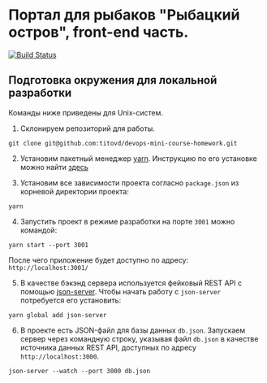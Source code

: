 # Портал для рыбаков "Рыбацкий остров", front-end часть.

[![Build Status](https://travis-ci.com/titovd/devops-mini-course-homework.svg?token=y3HFhrs93iyDpHRJZztq&branch=master)](https://travis-ci.com/titovd/devops-mini-course-homework)


## Подготовка окружения для локальной разработки
Команды ниже приведены для Unix-систем.
1. Склонируем репозиторий для работы.
```
git clone git@github.com:titovd/devops-mini-course-homework.git
```

2. Установим пакетный менеджер [yarn](https://classic.yarnpkg.com/en/). Инструкцию по его установке можно найти [здесь](https://classic.yarnpkg.com/en/docs/install#debian-stable)

3. Установим все зависимости проекта согласно `package.json` из корневой директории проекта:
```
yarn
```

4. Запустить проект в режиме разработки на порте `3001` можно командой:
```
yarn start --port 3001
```
После чего приложение будет доступно по адресу: `http://localhost:3001/`

5. В качестве бэкэнд сервера используется фейковый REST API с помощью [json-server](https://github.com/typicode/json-server). 
Чтобы начать работу с `json-server`  потребуется его установить:
```
yarn global add json-server
```

6. В проекте есть JSON-файл для базы данных `db.json`. Запускаем сервер через командную строку, указывая файл `db.json` в качестве источника данных REST API, доступных по адресу `http://localhost:3000`.
```
json-server --watch --port 3000 db.json
```



